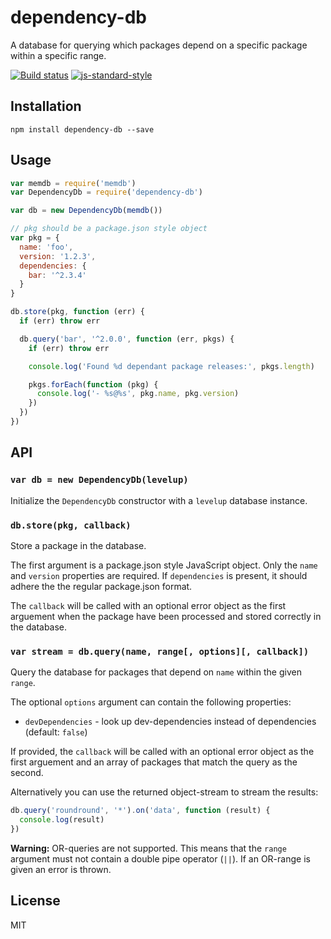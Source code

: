 # dependency-db

A database for querying which packages depend on a specific package
within a specific range.

[![Build status](https://travis-ci.org/watson/dependency-db.svg?branch=master)](https://travis-ci.org/watson/dependency-db)
[![js-standard-style](https://img.shields.io/badge/code%20style-standard-brightgreen.svg?style=flat)](https://github.com/feross/standard)

## Installation

```
npm install dependency-db --save
```

## Usage

```js
var memdb = require('memdb')
var DependencyDb = require('dependency-db')

var db = new DependencyDb(memdb())

// pkg should be a package.json style object
var pkg = {
  name: 'foo',
  version: '1.2.3',
  dependencies: {
    bar: '^2.3.4'
  }
}

db.store(pkg, function (err) {
  if (err) throw err

  db.query('bar', '^2.0.0', function (err, pkgs) {
    if (err) throw err

    console.log('Found %d dependant package releases:', pkgs.length)

    pkgs.forEach(function (pkg) {
      console.log('- %s@%s', pkg.name, pkg.version)
    })
  })
})
```

## API

### `var db = new DependencyDb(levelup)`

Initialize the `DependencyDb` constructor with a `levelup` database
instance.

### `db.store(pkg, callback)`

Store a package in the database.

The first argument is a package.json style JavaScript object. Only
the `name` and `version` properties are required. If `dependencies` is
present, it should adhere the the regular package.json format.

The `callback` will be called with an optional error object as the first
arguement when the package have been processed and stored correctly in
the database.

### `var stream = db.query(name, range[, options][, callback])`

Query the database for packages that depend on `name` within the given
`range`.

The optional `options` argument can contain the following properties:

- `devDependencies` - look up dev-dependencies instead of dependencies
  (default: `false`)

If provided, the `callback` will be called with an optional error object
as the first arguement and an array of packages that match the query as
the second.

Alternatively you can use the returned object-stream to stream the
results:

```js
db.query('roundround', '*').on('data', function (result) {
  console.log(result)
})
```

**Warning:** OR-queries are not supported. This means that the `range`
argument must not contain a double pipe operator (`||`). If an OR-range
is given an error is thrown.

## License

MIT
